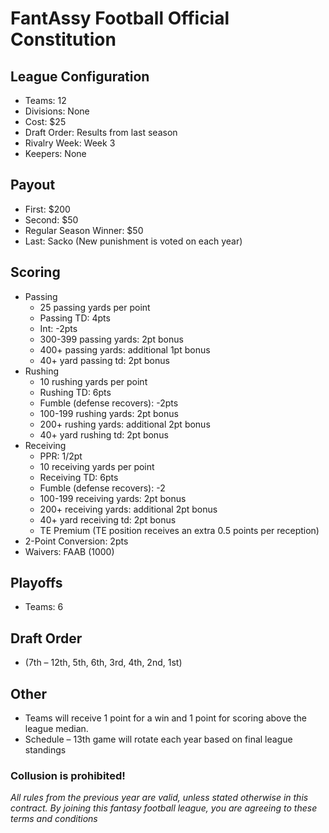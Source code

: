 # FantAssy Football Official Constitution

## League Configuration
* Teams: 12	
* Divisions: None	
* Cost: $25
* Draft Order: Results from last season	
* Rivalry Week: Week 3
* Keepers: None

## Payout
* First: $200
* Second: $50
* Regular Season Winner: $50	
* Last: Sacko (New punishment is voted on each year)

## Scoring
* Passing
  * 25 passing yards per point
  * Passing TD: 4pts
  * Int: -2pts
  * 300-399 passing yards: 2pt bonus
  * 400+ passing yards: additional 1pt bonus
  * 40+ yard passing td: 2pt bonus
* Rushing
  * 10 rushing yards per point
  * Rushing TD: 6pts
  * Fumble (defense recovers): -2pts
  * 100-199 rushing yards: 2pt bonus
  * 200+ rushing yards: additional 2pt bonus
  * 40+ yard rushing td: 2pt bonus
* Receiving 
  * PPR: 1/2pt
  * 10 receiving yards per point
  * Receiving TD: 6pts
  * Fumble (defense recovers): -2
  * 100-199 receiving yards: 2pt bonus
  * 200+ receiving yards: additional 2pt bonus
  * 40+ yard receiving td: 2pt bonus
  * TE Premium (TE position receives an extra 0.5 points per reception)
* 2-Point Conversion: 2pts
* Waivers: FAAB (1000)

## Playoffs
* Teams: 6		

## Draft Order
* (7th – 12th, 5th, 6th, 3rd, 4th, 2nd, 1st) 

## Other
* Teams will receive 1 point for a win and 1 point for scoring above the league median. 
* Schedule – 13th game will rotate each year based on final league standings

### Collusion is prohibited! 


*All rules from the previous year are valid, unless stated otherwise in this contract. By joining this fantasy football league, you are agreeing to these terms and conditions*
